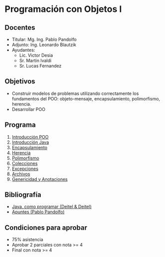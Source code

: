 # Programación con Objetos I

## Docentes

* Titular: Mg. Ing. Pablo Pandolfo
* Adjunto: Ing. Leonardo Blautzik
* Ayudantes:
  * Lic. Victor Desia
  * Sr. Martin Ivaldi
  * Sr. Lucas Fernandez

## Objetivos

* Construir modelos de problemas utilizando correctamente los fundamentos del POO: objeto-mensaje, encapsulamiento, polimorfismo, herencia.
* Desarrollar POO

## Programa

1. [Introducción POO](doc/intro-poo.md)
1. [Introducción Java](doc/intro-java.md)
1. [Encapsulamiento](doc/encapsulamiento.md)
1. [Herencia](doc/herencia.md)
1. [Polimorfismo](doc/polimorfismo.md)
1. [Colecciones](doc/colecciones.md)
1. [Excepciones](doc/excepciones.md)
1. [Archivos](doc/archivos.md)
1. [Genericidad y Anotaciones](doc/genericidad.md)

## Bibliografía

* [Java, como programar (Deitel & Deitel)](biblio/)
* [Apuntes (Pablo Pandolfo)](doc/)

## Condiciones para aprobar

* 75% asistencia
* Aprobar 2 parciales con nota >= 4
* Final con nota >= 4
